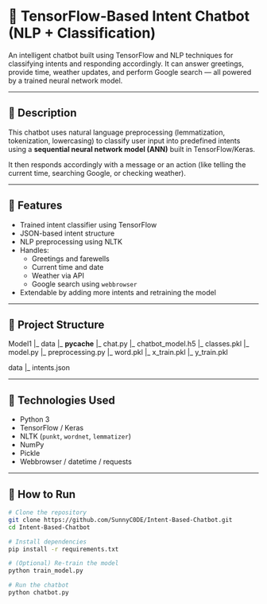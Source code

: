 # 🤖 TensorFlow-Based Intent Chatbot (NLP + Classification)

An intelligent chatbot built using TensorFlow and NLP techniques for classifying intents and responding accordingly. It can answer greetings, provide time, weather updates, and perform Google search — all powered by a trained neural network model.

---

## 📌 Description

This chatbot uses natural language preprocessing (lemmatization, tokenization, lowercasing) to classify user input into predefined intents using a **sequential neural network model (ANN)** built in TensorFlow/Keras.

It then responds accordingly with a message or an action (like telling the current time, searching Google, or checking weather).

---

## 🧠 Features

- Trained intent classifier using TensorFlow
- JSON-based intent structure
- NLP preprocessing using NLTK
- Handles:
  - Greetings and farewells
  - Current time and date
  - Weather via API
  - Google search using `webbrowser`
- Extendable by adding more intents and retraining the model

---

## 📂 Project Structure


Model1
|_             data
|_             __pycache__
|_             chat.py
|_           chatbot_model.h5
|_            classes.pkl
|_           model.py
|_           preprocessing.py
|_            word.pkl
|_           x_train.pkl
|_           y_train.pkl



data
|_           intents.json



---

## 🔧 Technologies Used

- Python 3
- TensorFlow / Keras
- NLTK (`punkt`, `wordnet`, `lemmatizer`)
- NumPy
- Pickle
- Webbrowser / datetime / requests

---

## 🚀 How to Run

```bash
# Clone the repository
git clone https://github.com/SunnyC0DE/Intent-Based-Chatbot.git
cd Intent-Based-Chatbot

# Install dependencies
pip install -r requirements.txt

# (Optional) Re-train the model
python train_model.py

# Run the chatbot
python chatbot.py

